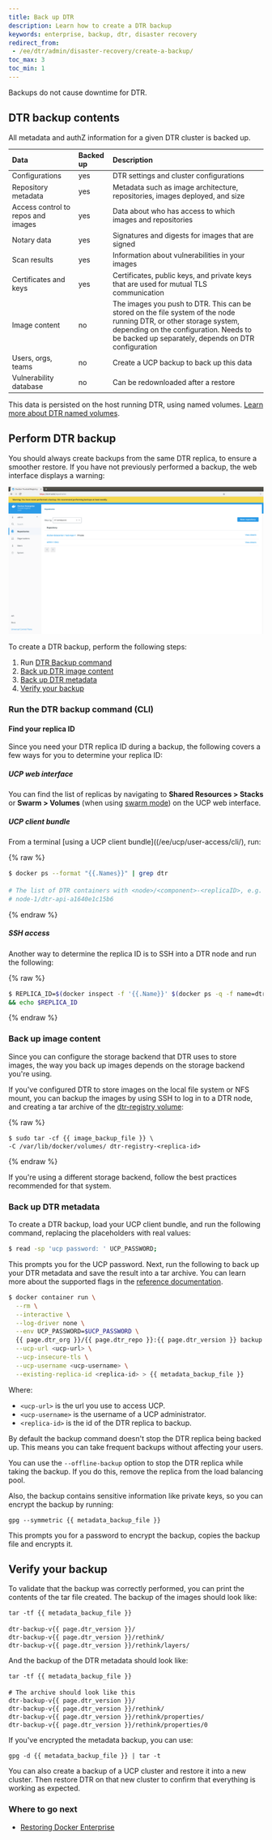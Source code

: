 ```yaml
---
title: Back up DTR
description: Learn how to create a DTR backup
keywords: enterprise, backup, dtr, disaster recovery
redirect_from:
 - /ee/dtr/admin/disaster-recovery/create-a-backup/
toc_max: 3
toc_min: 1
---
```


Backups do not cause downtime for DTR.

## DTR backup contents

All metadata and authZ information for a given DTR cluster is backed up.

| Data                               | Backed up | Description                                                    |
|:-----------------------------------|:----------|:---------------------------------------------------------------|
| Configurations                     | yes       | DTR settings and cluster configurations                                                  |
| Repository metadata                | yes       | Metadata such as image architecture, repositories, images deployed, and size                      |
| Access control to repos and images | yes       | Data about who has access to which images and repositories                      |
| Notary data                        | yes       | Signatures and digests for images that are signed              |
| Scan results                       | yes       | Information about vulnerabilities in your images               |
| Certificates and keys              | yes       | Certificates, public keys, and private keys that are used for mutual TLS communication                          |
| Image content                      | no        | The images you push to DTR. This can be stored on the file system of the node running DTR, or other storage system, depending on the configuration. Needs to be backed up separately, depends on DTR configuration |
| Users, orgs, teams                 | no        | Create a UCP backup to back up this data                        |
| Vulnerability database             | no        | Can be redownloaded after a restore                           |

This data is persisted on the host running DTR, using named volumes.
[Learn more about DTR named volumes](/ee/dtr/architecture/).

## Perform DTR backup

You should always create backups from the same DTR replica, to ensure a smoother
restore. If you have not previously performed a backup, the web interface displays a warning:

![](/ee/dtr/images/backup-warning.png)

To create a DTR backup, perform the following steps:

1. Run [DTR Backup command](#run-the-dtr-backup-command-cli)
2. [Back up DTR image content](#back-up-image-content)
3. [Back up DTR metadata](#back-up-dtr-metadata)
4. [Verify your backup](#verify-your-backup)


### Run the DTR backup command (CLI)

#### Find your replica ID

Since you need your DTR replica ID during a backup, the following covers a few ways for you to determine your replica ID:

##### UCP web interface

You can find the list of replicas by navigating to **Shared Resources > Stacks** or **Swarm > Volumes** (when using [swarm mode](/engine/swarm/)) on the UCP web interface. 

##### UCP client bundle

From a terminal [using a UCP client bundle]((/ee/ucp/user-access/cli/), run:

{% raw %}
```bash
$ docker ps --format "{{.Names}}" | grep dtr

# The list of DTR containers with <node>/<component>-<replicaID>, e.g.
# node-1/dtr-api-a1640e1c15b6
```
{% endraw %}


##### SSH access

Another way to determine the replica ID is to SSH into a DTR node and run the following:

{% raw %}
```bash
$ REPLICA_ID=$(docker inspect -f '{{.Name}}' $(docker ps -q -f name=dtr-rethink) | cut -f 3 -d '-')
&& echo $REPLICA_ID
```
{% endraw %}

### Back up image content

Since you can configure the storage backend that DTR uses to store images,
the way you back up images depends on the storage backend you're using.

If you've configured DTR to store images on the local file system or NFS mount,
you can backup the images by using SSH to log in to a DTR node,
and creating a tar archive of the [dtr-registry volume](/ee/dtr/architecture/):

{% raw %}
```none
$ sudo tar -cf {{ image_backup_file }} \
-C /var/lib/docker/volumes/ dtr-registry-<replica-id>
```
{% endraw %}

If you're using a different storage backend, follow the best practices
recommended for that system.


### Back up DTR metadata

To create a DTR backup, load your UCP client bundle, and run the following
command, replacing the placeholders with real values:

```bash
$ read -sp 'ucp password: ' UCP_PASSWORD;
```

This prompts you for the UCP password. Next, run the following to back up your
DTR metadata and save the result into a tar archive. You can learn more about
the supported flags in the [reference
documentation](/reference/dtr/2.7/cli/backup/).

```bash
$ docker container run \
  --rm \
  --interactive \
  --log-driver none \
  --env UCP_PASSWORD=$UCP_PASSWORD \
  {{ page.dtr_org }}/{{ page.dtr_repo }}:{{ page.dtr_version }} backup \
  --ucp-url <ucp-url> \
  --ucp-insecure-tls \
  --ucp-username <ucp-username> \
  --existing-replica-id <replica-id> > {{ metadata_backup_file }}
```

Where:

* `<ucp-url>` is the url you use to access UCP.
* `<ucp-username>` is the username of a UCP administrator.
* `<replica-id>` is the id of the DTR replica to backup.

By default the backup command doesn't stop the DTR replica being backed up.
This means you can take frequent backups without affecting your users.

You can use the `--offline-backup` option to stop the DTR replica while taking
the backup. If you do this, remove the replica from the load balancing pool.

Also, the backup contains sensitive information
like private keys, so you can encrypt the backup by running:

```none
gpg --symmetric {{ metadata_backup_file }}
```

This prompts you for a password to encrypt the backup, copies the backup file
and encrypts it.

## Verify your backup

To validate that the backup was correctly performed, you can print the contents
of the tar file created. The backup of the images should look like:

```none
tar -tf {{ metadata_backup_file }}

dtr-backup-v{{ page.dtr_version }}/
dtr-backup-v{{ page.dtr_version }}/rethink/
dtr-backup-v{{ page.dtr_version }}/rethink/layers/
```

And the backup of the DTR metadata should look like:

```none
tar -tf {{ metadata_backup_file }}

# The archive should look like this
dtr-backup-v{{ page.dtr_version }}/
dtr-backup-v{{ page.dtr_version }}/rethink/
dtr-backup-v{{ page.dtr_version }}/rethink/properties/
dtr-backup-v{{ page.dtr_version }}/rethink/properties/0
```

If you've encrypted the metadata backup, you can use:

```none
gpg -d {{ metadata_backup_file }} | tar -t
```

You can also create a backup of a UCP cluster and restore it into a new
cluster. Then restore DTR on that new cluster to confirm that everything is
working as expected.

### Where to go next
- [Restoring Docker Enterprise](/ee/admin/restore/)

